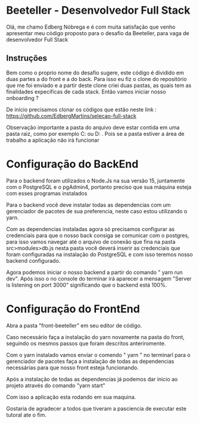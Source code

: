 # Beeteller - Desenvolvedor Full Stack

Olá, me chamo Edberg Nóbrega e é com muita satisfação que venho apresentar meu código proposto para o desafio da Beeteller, para vaga de desenvolvedor Full Stack

## Instruções

Bem como o proprio nome do desafio sugere, este código é dividido em duas partes a do front e a do back. Para isso eu fiz o clone do repositório que me foi enviado e a partir deste clone criei duas pastas, as quais tem as finalidades expecificas de cada stack. Então vamos iniciar nosso onboarding ? 

De início precisamos clonar os códigos que estão neste link : https://github.com/EdbergMartins/selecao-full-stack

Observação importante a pasta do arquivo deve estar contida em uma pasta raiz, como por exemplo C: ou D: . Pois se a pasta estiver a área de trabalho a aplicação não irá funcionar

# Configuração do BackEnd

Para o backend foram utilizados o Node.Js na sua versão 15, juntamente com o PostgreSQL e o pgAdmin4, portanto preciso que sua máquina esteja com esses programas instalados

Para o backend você deve instalar todas as dependencias com um gerenciador de pacotes de sua preferencia, neste caso estou utilizando o yarn.

Com as dependencias instaladas agora só precisamos configurar as credenciais para que o nosso back consiga se comunicar com o postgres, para isso vamos navegar até o arquivo de conexão que fina na pasta src>modules>db.js nesta pasta você deverá inserir as credenciais que foram configuradas na instalação do PostgreSQL e com isso teremos nosso backend configurado.

Agora podemos iniciar o nosso backend a partir do comando " yarn run dev". Após isso o no console do terminar irá aparecer a mensagem "Server is listening on port 3000" significando que o backend está 100%.

# Configuração do FrontEnd

Abra a pasta "front-beeteller" em seu editor de código.

Caso necessário faça a instalação do yarn novamente na pasta do front, seguindo os mesmos passos que foram descritos anteriromente.

Com o yarn instalado vamos enviar o comendo " yarn " no terminarl para o gerenciador de pacotes faça a instalação de todas as dependencias necessárias para que nosso front esteja funcionando.

Após a instalação de todas as dependencias já podemos dar inicio ao projeto através do comando "yarn start"

Com isso a aplicação esta rodando em sua maquina. 

Gostaria de agradecer a todos que tiveram a pasciencia de executar este tutoral ate o fim.




